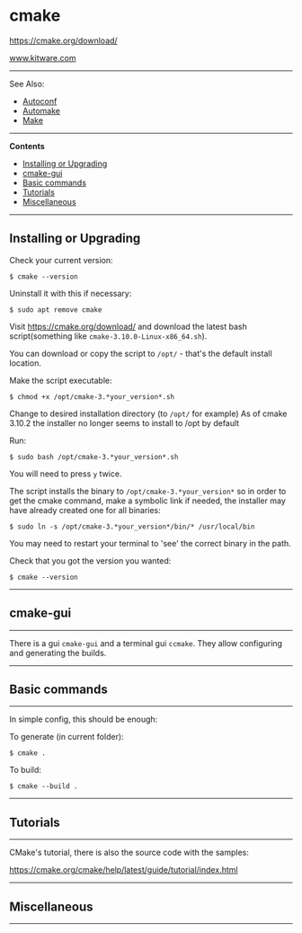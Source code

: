 # cmake

https://cmake.org/download/

www.kitware.com

---

See Also:

 - [Autoconf](Autoconf.md)
 - [Automake](Automake.md)
 - [Make](Make.md)

---

**Contents**

- [Installing or Upgrading](CMake.md#installing-or-upgrading)
- [cmake-gui](CMake.md#cmake-gui)
- [Basic commands](CMake.md#basic-commands)
- [Tutorials](CMake.md#tutorials)
- [Miscellaneous](CMake.md#miscellaneous)

---

## Installing or Upgrading

Check your current version:

    $ cmake --version

Uninstall it with this if necessary:

    $ sudo apt remove cmake

Visit https://cmake.org/download/ and download the latest bash script(something
like `cmake-3.10.0-Linux-x86_64.sh`).

You can download or copy the script to `/opt/` - that's the default install location.

Make the script executable:

    $ chmod +x /opt/cmake-3.*your_version*.sh

Change to desired installation directory (to `/opt/` for example)
As of cmake 3.10.2 the installer no longer seems to install to /opt by default

Run:

    $ sudo bash /opt/cmake-3.*your_version*.sh

You will need to press `y` twice.

The script installs the binary to `/opt/cmake-3.*your_version*` so in order to get
the cmake command, make a symbolic link if needed, the installer may
have already created one for all binaries:

    $ sudo ln -s /opt/cmake-3.*your_version*/bin/* /usr/local/bin

You may need to restart your terminal to 'see' the correct binary in the path.

Check that you got the version you wanted:

    $ cmake --version

---

## cmake-gui

---

There is a gui `cmake-gui` and a terminal gui `ccmake`. They allow configuring and generating the builds.

---

## Basic commands

---

In simple config, this should be enough:

To generate (in current folder):

    $ cmake .

To build:

    $ cmake --build .

---

## Tutorials

---

CMake's tutorial, there is also the source code with the samples:

https://cmake.org/cmake/help/latest/guide/tutorial/index.html

---

## Miscellaneous

---
